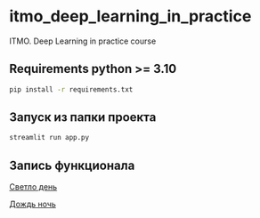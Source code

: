 # itmo_deep_learning_in_practice
ITMO. Deep Learning in practice course

## Requirements python >= 3.10
```bash
pip install -r requirements.txt
```


## Запуск из папки проекта
```bash
streamlit run app.py
```

## Запись функционала

[Светло день](https://youtu.be/-AlWvp2oGvI)


[Дождь ночь](https://youtu.be/YnyDV07TaCk)


